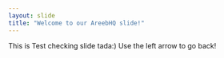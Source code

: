 ```yaml
---
layout: slide
title: "Welcome to our AreebHQ slide!"
---
```

This is Test checking slide tada:)
Use the left arrow to go back!
